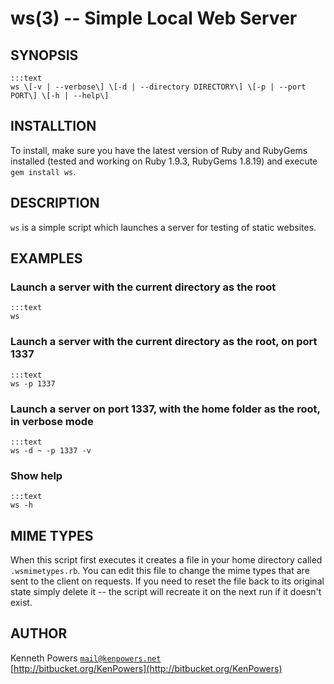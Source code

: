 ws(3) -- Simple Local Web Server
=============================

## SYNOPSIS
    :::text
    ws \[-v | --verbose\] \[-d | --directory DIRECTORY\] \[-p | --port PORT\] \[-h | --help\]

## INSTALLTION

To install, make sure you have the latest version of Ruby and RubyGems installed (tested and working on Ruby 1.9.3, RubyGems 1.8.19) and execute `gem install ws`.

## DESCRIPTION

`ws` is a simple script which launches a server for testing of static websites.

## EXAMPLES

### Launch a server with the current directory as the root

    :::text
    ws

### Launch a server with the current directory as the root, on port 1337

    :::text
    ws -p 1337

### Launch a server on port 1337, with the home folder as the root, in verbose mode

    :::text
    ws -d ~ -p 1337 -v

### Show help

    :::text
    ws -h

## MIME TYPES

When this script first executes it creates a file in your home directory called `.wsmimetypes.rb`. You can edit this file to change the mime types that are sent to the client on requests. If you need to reset the file back to its original state simply delete it -- the script will recreate it on the next run if it doesn't exist.

## AUTHOR

Kenneth Powers [`mail@kenpowers.net`](mailto:mail@kenpowers.net)  
[http://bitbucket.org/KenPowers](http://bitbucket.org/KenPowers)